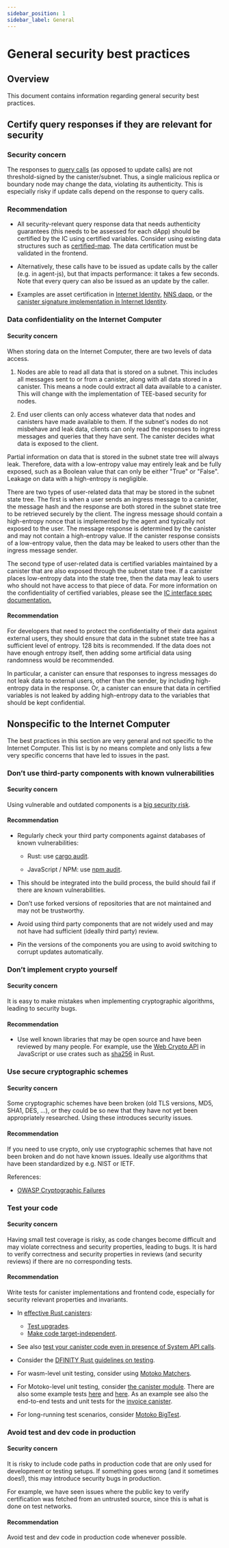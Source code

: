 ```yaml
---
sidebar_position: 1
sidebar_label: General
---
```

# General security best practices

## Overview

This document contains information regarding general security best practices.

## Certify query responses if they are relevant for security

### Security concern

The responses to [query calls](/references/ic-interface-spec.md#https-interface) (as opposed to update calls) are not threshold-signed by the canister/subnet. Thus, a single malicious replica or boundary node may change the data, violating its authenticity. This is especially risky if update calls depend on the response to query calls.

### Recommendation

-   All security-relevant query response data that needs authenticity guarantees (this needs to be assessed for each dApp) should be certified by the IC using certified variables. Consider using existing data structures such as [certified-map](https://github.com/dfinity/cdk-rs/tree/main/library/ic-certified-map). The data certification must be validated in the frontend.

-   Alternatively, these calls have to be issued as update calls by the caller (e.g. in agent-js), but that impacts performance: it takes a few seconds. Note that every query can also be issued as an update by the caller.

-   Examples are asset certification in [Internet Identity](https://github.com/dfinity/internet-identity/blob/b29a6f68bbe5a49d048e12bc7a3263a9f43d080b/src/internet_identity/src/main.rs#L775-L808), [NNS dapp](https://github.com/dfinity/nns-dapp/blob/372c3562127d70c2fde059bc9c268e8ae858583e/rs/src/assets.rs#L121-L145), or the [canister signature implementation in Internet Identity](https://github.com/dfinity/internet-identity/blob/main/src/internet_identity/src/signature_map.rs).

### Data confidentiality on the Internet Computer

#### Security concern

When storing data on the Internet Computer, there are two levels of data access.

1. Nodes are able to read all data that is stored on a subnet. This includes all messages sent to or from a canister, along with all data stored in a canister. This means a node could extract all data available to a canister. This will change with the implementation of TEE-based security for nodes.

2. End user clients can only access whatever data that nodes and canisters have made available to them. If the subnet's nodes do not misbehave and leak data, clients can only read the responses to ingress messages and queries that they have sent. The canister decides what data is exposed to the client. 

Partial information on data that is stored in the subnet state tree will always leak. Therefore, data with a low-entropy value may entirely leak and be fully exposed, such as a Boolean value that can only be either "True" or "False". Leakage on data with a high-entropy is negligible. 

There are two types of user-related data that may be stored in the subnet state tree. The first is when a user sends an ingress message to a canister, the message hash and the response are both stored in the subnet state tree to be retrieved securely by the client. The ingress message should contain a high-entropy nonce that is implemented by the agent and typically not exposed to the user. The message response is determined by the canister and may not contain a high-entropy value. If the canister response consists of a low-entropy value, then the data may be leaked to users other than the ingress message sender. 

The second type of user-related data is certified variables maintained by a canister that are also exposed through the subnet state tree. If a canister places low-entropy data into the state tree, then the data may leak to users who should not have access to that piece of data. For more information on the confidentiality of certified variables, please see the [IC interface spec documentation.](https://github.com/dfinity/interface-spec/blob/master/spec/index.md#request-read-state-http-read-state)

#### Recommendation 

For developers that need to protect the confidentiality of their data against external users, they should ensure that data in the subnet state tree has a sufficient level of entropy. 128 bits is recommended. If the data does not have enough entropy itself, then adding some artificial data using randomness would be recommended. 

In particular, a canister can ensure that responses to ingress messages do not leak data to external users, other than the sender, by including high-entropy data in the response. Or, a canister can ensure that data in certified variables is not leaked by adding high-entropy data to the variables that should be kept confidential. 

## Nonspecific to the Internet Computer

The best practices in this section are very general and not specific to the Internet Computer. This list is by no means complete and only lists a few very specific concerns that have led to issues in the past.

### Don’t use third-party components with known vulnerabilities

#### Security concern

Using vulnerable and outdated components is a [big security risk](https://owasp.org/Top10/A06_2021-Vulnerable_and_Outdated_Components/).

#### Recommendation

-   Regularly check your third party components against databases of known vulnerabilities:

    -   Rust: use [cargo audit](https://crates.io/crates/cargo-audit).

    -   JavaScript / NPM: use [npm audit](https://docs.npmjs.com/cli/v8/commands/npm-audit).

-   This should be integrated into the build process, the build should fail if there are known vulnerabilities.

-   Don’t use forked versions of repositories that are not maintained and may not be trustworthy.

-   Avoid using third party components that are not widely used and may not have had sufficient (ideally third party) review.

-   Pin the versions of the components you are using to avoid switching to corrupt updates automatically.

### Don’t implement crypto yourself

#### Security concern

It is easy to make mistakes when implementing cryptographic algorithms, leading to security bugs.

#### Recommendation

-   Use well known libraries that may be open source and have been reviewed by many people. For example, use the [Web Crypto API](https://developer.mozilla.org/en-US/docs/Web/API/Web_Crypto_API) in JavaScript or use crates such as [sha256](https://crates.io/crates/sha256) in Rust.

### Use secure cryptographic schemes

#### Security concern

Some cryptographic schemes have been broken (old TLS versions, MD5, SHA1, DES, …​), or they could be so new that they have not yet been appropriately researched. Using these introduces security issues.

#### Recommendation

If you need to use crypto, only use cryptographic schemes that have not been broken and do not have known issues. Ideally use algorithms that have been standardized by e.g. NIST or IETF.

References:

-   [OWASP Cryptographic Failures](https://owasp.org/Top10/A02_2021-Cryptographic_Failures/)

### Test your code

#### Security concern

Having small test coverage is risky, as code changes become difficult and may violate correctness and security properties, leading to bugs. It is hard to verify correctness and security properties in reviews (and security reviews) if there are no corresponding tests.

#### Recommendation

Write tests for canister implementations and frontend code, especially for security relevant properties and invariants.

-   In [effective Rust canisters](https://mmapped.blog/posts/01-effective-rust-canisters.html): 
    - [Test upgrades](https://mmapped.blog/posts/01-effective-rust-canisters.html#test-upgrades).
    - [Make code target-independent](https://mmapped.blog/posts/01-effective-rust-canisters.html#target-independent).

-   See also [test your canister code even in presence of System API calls](rust-canister-development-security-best-practices#test-your-canister-code).

-   Consider the [DFINITY Rust guidelines on testing](https://docs.dfinity.systems/dfinity/spec/meta/rust.html#_tests).

-   For wasm-level unit testing, consider using [Motoko Matchers](https://github.com/kritzcreek/motoko-matchers).

-   For Motoko-level unit testing, consider [the canister module](https://kritzcreek.github.io/motoko-matchers/Canister.html). There are also some example tests [here](https://github.com/dfinity/motoko-base/blob/master/test/resultTest.mo) and [here](https://github.com/dfinity/motoko-base/blob/master/test/textTest.mo). As an example see also the end-to-end tests and unit tests for the [invoice canister](https://github.com/dfinity/invoice-canister).

-   For long-running test scenarios, consider [Motoko BigTest](https://github.com/matthewhammer/motoko-bigtest).

### Avoid test and dev code in production

#### Security concern

It is risky to include code paths in production code that are only used for development or testing setups. If something goes wrong (and it sometimes does!), this may introduce security bugs in production.

For example, we have seen issues where the public key to verify certification was fetched from an untrusted source, since this is what is done on test networks.

#### Recommendation

Avoid test and dev code in production code whenever possible.
